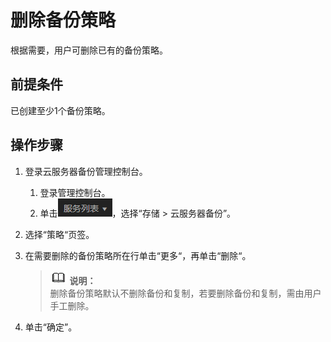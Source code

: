 # 删除备份策略<a name="ZH-CN_TOPIC_0056584598"></a>

根据需要，用户可删除已有的备份策略。

## 前提条件<a name="section15946195516324"></a>

已创建至少1个备份策略。

## 操作步骤<a name="section5656141812334"></a>

1.  登录云服务器备份管理控制台。
    1.  登录管理控制台。
    2.  单击![](figures/icon-list.png)，选择“存储 \> 云服务器备份”。

2.  选择“策略“页签。
3.  在需要删除的备份策略所在行单击“更多“，再单击“删除“。

    >![](public_sys-resources/icon-note.gif) **说明：**   
    >删除备份策略默认不删除备份和复制，若要删除备份和复制，需由用户手工删除。  

4.  单击“确定”。

